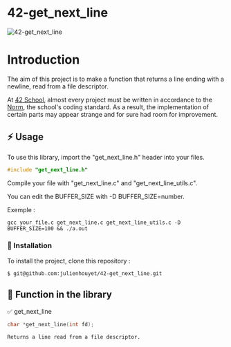 # 42-get_next_line

![42-get_next_line](https://socialify.git.ci/julienhouyet/42-get_next_line/image?logo=https%3A%2F%2Fgithub.com%2Fayogun%2F42-project-badges%2Fraw%2Fmain%2Fbadges%2Fget_next_linem.png&name=1&owner=1&pattern=Circuit%20Board&theme=Auto)

# Introduction

The aim of this project is to make a function that returns a line ending with a newline, read from a file descriptor.

At [42 School](https://github.com/42School), almost every project must be written in accordance to the [Norm](https://github.com/42School/norminette/blob/master/pdf/en.norm.pdf), the school's coding standard. As a result, the implementation of certain parts may appear strange and for sure had room for improvement.

## :zap: Usage

To use this library, import the "get_next_line.h" header into your files.

```c
#include "get_next_line.h"
```

Compile your file with "get_next_line.c" and "get_next_line_utils.c". 

You can edit the BUFFER_SIZE with -D BUFFER_SIZE=number.

Exemple :

```shell
gcc your_file.c get_next_line.c get_next_line_utils.c -D BUFFER_SIZE=100 && ./a.out
```

###  :electric_plug: Installation

To install the project, clone this repository :

```shell
$ git@github.com:julienhouyet/42-get_next_line.git
```

##  :page_facing_up: Function in the library
 
✅ get_next_line
```c
char *get_next_line(int fd);
```
```
Returns a line read from a file descriptor.
```

